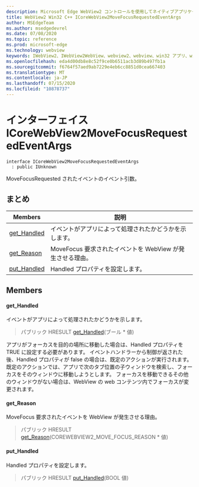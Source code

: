 ```yaml
---
description: Microsoft Edge WebView2 コントロールを使用してネイティブアプリケーションに web 技術 (HTML、CSS、JavaScript) を埋め込む
title: WebView2 Win32 C++ ICoreWebView2MoveFocusRequestedEventArgs
author: MSEdgeTeam
ms.author: msedgedevrel
ms.date: 07/08/2020
ms.topic: reference
ms.prod: microsoft-edge
ms.technology: webview
keywords: IWebView2、IWebView2WebView、webview2、webview、win32 アプリ、win32、edge、ICoreWebView2、ICoreWebView2Controller、browser control、edge html、ICoreWebView2MoveFocusRequestedEventArgs
ms.openlocfilehash: eda4d00db8e8c52f9ce0b6511acb3d89b497fb1a
ms.sourcegitcommit: f6764f57aed9ab7229e4eb6cc8851d0cea667403
ms.translationtype: MT
ms.contentlocale: ja-JP
ms.lasthandoff: 07/15/2020
ms.locfileid: "10878737"
---
```

# インターフェイス ICoreWebView2MoveFocusRequestedEventArgs 

```
interface ICoreWebView2MoveFocusRequestedEventArgs
  : public IUnknown
```

MoveFocusRequested されたイベントのイベント引数。

## まとめ

 Members                        | 説明
--------------------------------|---------------------------------------------
[get_Handled](#get_handled) | イベントがアプリによって処理されたかどうかを示します。
[get_Reason](#get_reason) | MoveFocus 要求されたイベントを WebView が発生させる理由。
[put_Handled](#put_handled) | Handled プロパティを設定します。

## Members

#### get_Handled 

イベントがアプリによって処理されたかどうかを示します。

> パブリック HRESULT [get_Handled](#get_handled)(ブール * 値)

アプリがフォーカスを目的の場所に移動した場合は、Handled プロパティを TRUE に設定する必要があります。 イベントハンドラーから制御が返された後、Handled プロパティが false の場合は、既定のアクションが実行されます。 既定のアクションでは、アプリで次のタブ位置の子ウィンドウを検索し、フォーカスをそのウィンドウに移動しようとします。 フォーカスを移動できるその他のウィンドウがない場合は、WebView の web コンテンツ内でフォーカスが変更されます。

#### get_Reason 

MoveFocus 要求されたイベントを WebView が発生させる理由。

> パブリック HRESULT [get_Reason](#get_reason)(COREWEBVIEW2_MOVE_FOCUS_REASON * 値)

#### put_Handled 

Handled プロパティを設定します。

> パブリック HRESULT [put_Handled](#put_handled)(BOOL 値)

